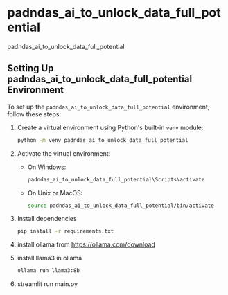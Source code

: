 # padndas_ai_to_unlock_data_full_potential
padndas_ai_to_unlock_data_full_potential


## Setting Up padndas_ai_to_unlock_data_full_potential Environment
To set up the `padndas_ai_to_unlock_data_full_potential` environment, follow these steps:

1. Create a virtual environment using Python's built-in `venv` module:

    ```bash
    python -m venv padndas_ai_to_unlock_data_full_potential
    ```

2. Activate the virtual environment:

    - On Windows:

        ```bash
        padndas_ai_to_unlock_data_full_potential\Scripts\activate
        ```

    - On Unix or MacOS:

        ```bash
        source padndas_ai_to_unlock_data_full_potential/bin/activate
        ```

3. Install dependencies 
   ```bash
   pip install -r requirements.txt
   ```
   
4. install ollama from https://ollama.com/download

5. install llama3 in ollama
   ```bash
   ollama run llama3:8b          
   ```
6. streamlit run main.py


